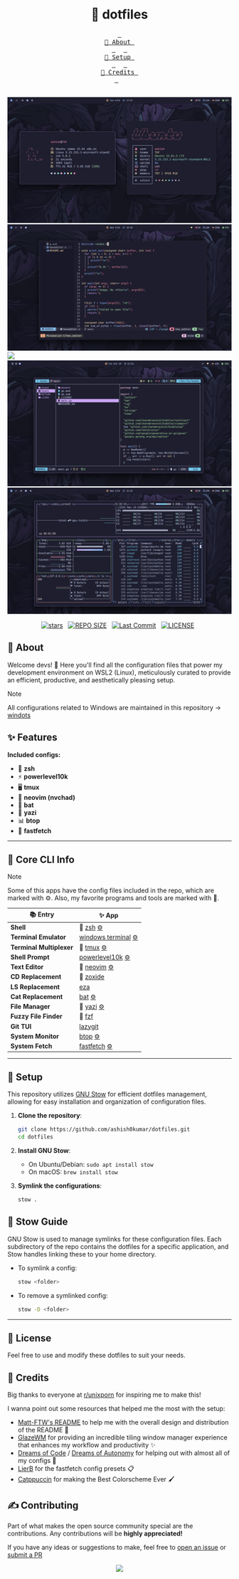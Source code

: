 <h1 align="center">🌿 dotfiles</h1>

<div align="center">
  <a href="#-about"><kbd> <br> 🌷 About <br> </kbd></a>&ensp;&ensp;
  <a href="#-setup"><kbd> <br> 🔧 Setup <br> </kbd></a>&ensp;&ensp;
  <a href="#-credits"><kbd> <br> 🎉 Credits <br> </kbd></a>&ensp;&ensp;
</div>

<br>

![](assets/1.png)
![](assets/2.png)
![](assets/6.png)
![](assets/5.png)
![](assets/4.png)

<div align="center">
<p>
<a href="https://github.com/vabolos/dotfiles/stargazers"><img src="https://img.shields.io/github/stars/vabolos/dotfiles?style=for-the-badge&logo=starship&color=C9CBFF&logoColor=C9CBFF&labelColor=302D41" alt="stars"><a>&nbsp;&nbsp;
<a href="https://github.com/vabolos/dotfiles/"><img src="https://img.shields.io/github/repo-size/vabolos/dotfiles?style=for-the-badge&logo=hyprland&logoColor=f9e2af&label=Size&labelColor=302D41&color=f9e2af" alt="REPO SIZE"></a>&nbsp;&nbsp;
<a href="https://github.com/vabolos/dotfiles/commits/main/"><img src="https://img.shields.io/github/last-commit/vabolos/dotfiles?style=for-the-badge&logo=github&logoColor=eba0ac&label=Last%20Commit&labelColor=302D41&color=eba0ac" alt="Last Commit"></a>&nbsp;&nbsp;
<a href="https://github.com/vabolos/dotfiles/LICENSE"><img src="https://img.shields.io/github/license/vabolos/dotfiles?style=for-the-badge&logo=&color=CBA6F7&logoColor=CBA6F7&labelColor=302D41" alt="LICENSE"></a>&nbsp;&nbsp;
</p>
</div>


## 🌷 About

Welcome devs! 👋 Here you'll find all the configuration files that power my development environment on WSL2 (Linux), meticulously curated to provide an efficient, productive, and aesthetically pleasing setup.

> [!NOTE]
> All configurations related to Windows are maintained in this repository -> [windots](https://github.com/vabolos/windots)

## ✨ Features

**Included configs:**

- 🐚 **zsh**
- ⚡ **powerlevel10k**
- 🖥️ **tmux**
- 🔮 **neovim (nvchad)**
- 🦇 **bat**
- 📂 **yazi** 
- 📊 **btop**
- 🚀 **fastfetch**

<hr/>

## 🌸 Core CLI Info

> [!Note]
> Some of this apps have the config files included in the repo, which are marked with ⚙️. Also, my favorite programs and tools are marked with 💖.


| 📚 Entry                           | ✨ App                  |
|------------------------------------|--------------------------|
| **Shell**                              | 💖 [zsh](https://zsh.sourceforge.io/) [⚙️](https://github.com/vabolos/dotfiles/blob/master/.zshrc) |
| **Terminal Emulator**                  | [windows terminal](https://github.com/microsoft/terminal) [⚙️](https://github.com/vabolos/windots/blob/main/.config/terminal/settings.json) |
| **Terminal Multiplexer**               | 💖 [tmux](https://github.com/tmux/tmux) [⚙️](https://github.com/vabolos/dotfiles/blob/master/.config/tmux/tmux.conf) |
| **Shell Prompt**                       | [powerlevel10k](https://github.com/romkatv/powerlevel10k) [⚙️](https://github.com/vabolos/dotfiles/blob/master/.p10k.zsh) |
| **Text Editor**                        | 💖 [neovim](https://neovim.io/) [⚙️](https://github.com/vabolos/dotfiles/tree/master/.config/nvim) |
| **CD Replacement**                     | 💖 [zoxide](https://github.com/ajeetdsouza/zoxide) |
| **LS Replacement**                     | [eza](https://github.com/eza-community/eza) |
| **Cat Replacement**                    | [bat](https://github.com/sharkdp/bat) [⚙️](https://github.com/vabolos/dotfiles/tree/master/.config/bat) |
| **File Manager**                       | 💖 [yazi](https://yazi-rs.github.io/) [⚙️](https://github.com/Vabolos/dotfiles/tree/main/.config/yazi/plugins) |
| **Fuzzy File Finder**                  | 💖 [fzf](https://github.com/junegunn/fzf) |
| **Git TUI**                            | [lazygit](https://github.com/jesseduffield/lazygit) |
| **System Monitor**                     | [btop](https://github.com/aristocratos/btop) [⚙️](https://github.com/vabolos/dotfiles/blob/master/.config/btop/btop.conf) |
| **System Fetch**                       | [fastfetch](https://github.com/fastfetch-cli/fastfetch) [⚙️](https://github.com/vabolos/dotfiles/blob/master/.config/fastfetch/config.jsonc) |

<hr/>

## 🔧 Setup

This repository utilizes [GNU Stow](https://www.gnu.org/software/stow/) for efficient dotfiles management, allowing for easy installation and organization of configuration files.

1. **Clone the repository**:
    ```bash
    git clone https://github.com/ashish0kumar/dotfiles.git
    cd dotfiles
    ```

2. **Install GNU Stow**:
    - On Ubuntu/Debian: `sudo apt install stow`
    - On macOS: `brew install stow`

3. **Symlink the configurations**:
    ```bash
    stow .
    ```


## 🔗 Stow Guide
GNU Stow is used to manage symlinks for these configuration files. Each subdirectory of the repo contains the dotfiles for a specific application, and Stow handles linking these to your home directory. 

- To symlink a config:
  ```bash
  stow <folder>
  ```

- To remove a symlinked config:

  ```bash
  stow -D <folder>
  ```

<hr/>


## 📜 License

Feel free to use and modify these dotfiles to suit your needs.


## 🎉 ‎Credits

Big thanks to everyone at [r/unixporn](https://reddit.com/r/unixporn) for inspiring me to make this!

I wanna point out some resources that helped me the most with the setup:

- [Matt-FTW's README](https://github.com/Matt-FTW/dotfiles?tab=readme-ov-file) to help me with the overall design and distribution of the README 🙏
- [GlazeWM](https://github.com/glzr-io/glazewm) for providing an incredible tiling window manager experience that enhances my workflow and productivity ✨
- [Dreams of Code](https://www.youtube.com/@dreamsofcode/videos) / [Dreams of Autonomy](https://www.youtube.com/@dreamsofautonomy/videos) for helping out with almost all of my configs 🔧
- [LierB](https://github.com/LierB/fastfetch) for the fastfetch config presets 📋
- [Catppuccin](https://catppuccin.com) for making the Best Colorscheme Ever 🖌️


## ✍️ Contributing

Part of what makes the open source community special are the contributions. Any contributions will be **highly appreciated!**

If you have any ideas or suggestions to make, feel free to [open an issue](https://github.com/vabolos/dotfiles/issues) or [submit a PR](https://github.com/vabolos/dotfiles/pulls)

<p align="center">
	<img src="https://raw.githubusercontent.com/catppuccin/catppuccin/main/assets/footers/gray0_ctp_on_line.svg?sanitize=true" />
</p>
